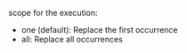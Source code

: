scope for the execution:
- one (default): Replace the first occurrence
- all: Replace all occurrences